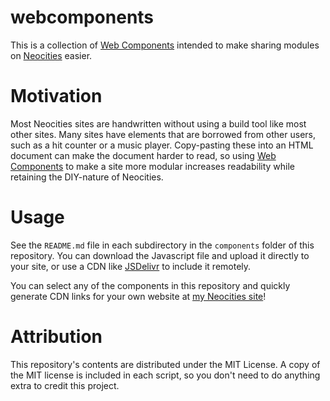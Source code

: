# webcomponents

This is a collection of [Web Components](https://developer.mozilla.org/en-US/docs/Web/API/Web_Components) intended to make sharing modules on [Neocities](https://neocities.org) easier.

# Motivation

Most Neocities sites are handwritten without using a build tool like most other sites. Many sites have elements that are borrowed from other users, such as a hit counter or a music player. Copy-pasting these into an HTML document can make the document harder to read, so using [Web Components](https://developer.mozilla.org/en-US/docs/Web/API/Web_Components) to make a site more modular increases readability while retaining the DIY-nature of Neocities.

# Usage

See the `README.md` file in each subdirectory in the `components` folder of this repository. You can download the Javascript file and upload it directly to your site, or use a CDN like [JSDelivr](https://www.jsdelivr.com) to include it remotely.

You can select any of the components in this repository and quickly generate CDN links for your own website at [my Neocities site](https://cuebitt.neocities.org/shop)!

# Attribution

This repository's contents are distributed under the MIT License. A copy of the MIT license is included in each script, so you don't need to do anything extra to credit this project.
